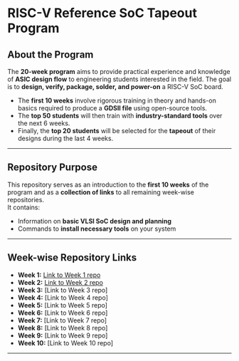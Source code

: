 # RISC-V Reference SoC Tapeout Program

## About the Program
The **20-week program** aims to provide practical experience and knowledge of **ASIC design flow** to engineering students interested in the field. The goal is to **design, verify, package, solder, and power-on** a RISC-V SoC board.

- The **first 10 weeks** involve rigorous training in theory and hands-on basics required to produce a **GDSII file** using open-source tools.  
- The **top 50 students** will then train with **industry-standard tools** over the next 6 weeks.  
- Finally, the **top 20 students** will be selected for the **tapeout** of their designs during the last 4 weeks.

---

## Repository Purpose
This repository serves as an introduction to the **first 10 weeks** of the program and as a **collection of links** to all remaining week-wise repositories.  
It contains:

- Information on **basic VLSI SoC design and planning**
- Commands to **install necessary tools** on your system

---

## Week-wise Repository Links

- **Week 1:** [Link to Week 1 repo](https://github.com/die-hardfan/Week1_RTL_Synthesis_and_Design)
- **Week 2:** [Link to Week 2 repo](https://github.com/die-hardfan/Week2_BabySoC_Fundamentals)
- **Week 3:** [Link to Week 3 repo]
- **Week 4:** [Link to Week 4 repo]
- **Week 5:** [Link to Week 5 repo]
- **Week 6:** [Link to Week 6 repo]
- **Week 7:** [Link to Week 7 repo]
- **Week 8:** [Link to Week 8 repo]
- **Week 9:** [Link to Week 9 repo]  
- **Week 10:** [Link to Week 10 repo]  

---
